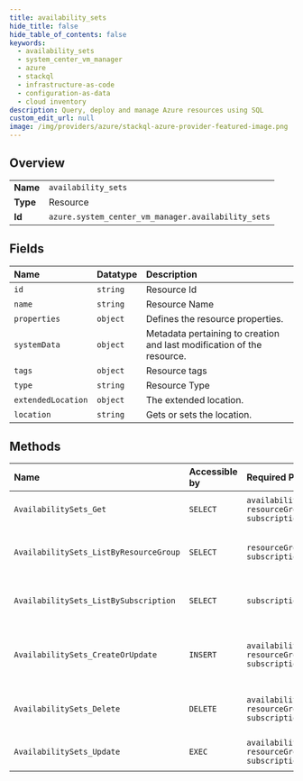 ```yaml
---
title: availability_sets
hide_title: false
hide_table_of_contents: false
keywords:
  - availability_sets
  - system_center_vm_manager
  - azure    
  - stackql
  - infrastructure-as-code
  - configuration-as-data
  - cloud inventory
description: Query, deploy and manage Azure resources using SQL
custom_edit_url: null
image: /img/providers/azure/stackql-azure-provider-featured-image.png
---
```

  
    

## Overview
<table><tbody>
<tr><td><b>Name</b></td><td><code>availability_sets</code></td></tr>
<tr><td><b>Type</b></td><td>Resource</td></tr>
<tr><td><b>Id</b></td><td><code>azure.system_center_vm_manager.availability_sets</code></td></tr>
</tbody></table>

## Fields
| Name | Datatype | Description |
|:-----|:---------|:------------|
| `id` | `string` | Resource Id |
| `name` | `string` | Resource Name |
| `properties` | `object` | Defines the resource properties. |
| `systemData` | `object` | Metadata pertaining to creation and last modification of the resource. |
| `tags` | `object` | Resource tags |
| `type` | `string` | Resource Type |
| `extendedLocation` | `object` | The extended location. |
| `location` | `string` | Gets or sets the location. |
## Methods
| Name | Accessible by | Required Params | Description |
|:-----|:--------------|:----------------|:------------|
| `AvailabilitySets_Get` | `SELECT` | `availabilitySetName, resourceGroupName, subscriptionId` | Implements AvailabilitySet GET method. |
| `AvailabilitySets_ListByResourceGroup` | `SELECT` | `resourceGroupName, subscriptionId` | List of AvailabilitySets in a resource group. |
| `AvailabilitySets_ListBySubscription` | `SELECT` | `subscriptionId` | List of AvailabilitySets in a subscription. |
| `AvailabilitySets_CreateOrUpdate` | `INSERT` | `availabilitySetName, resourceGroupName, subscriptionId` | Onboards the ScVmm availability set as an Azure resource. |
| `AvailabilitySets_Delete` | `DELETE` | `availabilitySetName, resourceGroupName, subscriptionId` | Deregisters the ScVmm availability set from Azure. |
| `AvailabilitySets_Update` | `EXEC` | `availabilitySetName, resourceGroupName, subscriptionId` | Updates the AvailabilitySets resource. |
